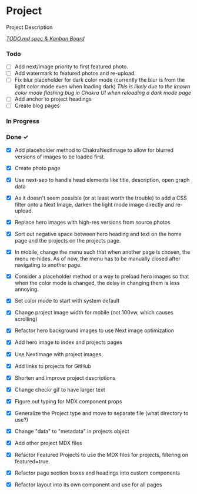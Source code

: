 # Project

Project Description

<em>[TODO.md spec & Kanban Board](https://bit.ly/3fCwKfM)</em>

### Todo

- [ ] Add next/image priority to first featured photo.  
- [ ] Add watermark to featured photos and re-upload.  
- [ ] Fix blur placeholder for dark color mode (currently the blur is from the light color mode even when loading dark) *This is likely due to the known color mode flashing bug in Chakra UI when reloading a dark mode page*  
- [ ] Add anchor to project headings  
- [ ] Create blog pages  

### In Progress


### Done ✓

- [x] Add placeholder method to ChakraNextImage to allow for blurred versions of images to be loaded first.  
- [x] Create photo page  
- [x] Use next-seo to handle head elements like title, description, open graph data  
- [x] As it doesn't seem possible (or at least worth the trouble) to add a CSS filter onto a Next Image, darken the light mode image directly and re-upload.  
- [x] Replace hero images with high-res versions from source photos  
- [x] Sort out negative space between hero heading and text on the home page and the projects on the projects page.  
- [x] In mobile, change the menu such that when another page is chosen, the menu re-hides. As of now, the menu has to be manually closed after navigating to another page.  
- [x] Consider a placeholder method or a way to preload hero images so that when the color mode is changed, the delay in changing them is less annoying.  
- [x] Set color mode to start with system default  
- [x] Change project image width for mobile (not 100vw, which causes scrolling)  
- [x] Refactor hero background images to use Next image optimization  
- [x] Add hero image to index and projects pages  
- [x] Use NextImage with project images.  
- [x] Add links to projects for GitHub  
- [x] Shorten and improve project descriptions  
- [x] Change checkr gif to have larger text  
- [x] Figure out typing for MDX component props  
- [x] Generalize the Project type and move to separate file (what directory to use?)  
- [x] Change "data" to "metadata" in projects object  
- [x] Add other project MDX files  
- [x] Refactor Featured Projects to use the MDX files for projects, filtering on featured=true.  
- [x] Refactor page section boxes and headings into custom components  
- [x] Refactor layout into its own component and use for all pages  

